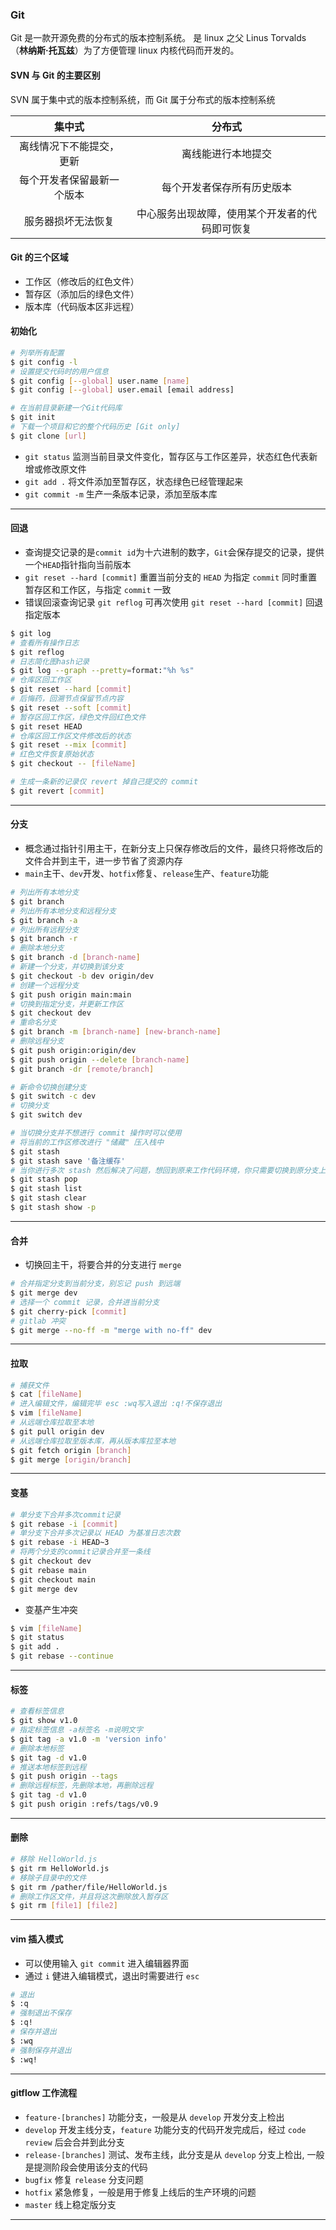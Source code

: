 
### Git 
Git 是一款开源免费的分布式的版本控制系统。
是 linux 之父 Linus Torvalds （**林纳斯·托瓦兹**）为了方便管理 linux 内核代码而开发的。

#### SVN 与 Git 的主要区别
SVN 属于集中式的版本控制系统，而 Git 属于分布式的版本控制系统

|           集中式           |                     分布式                     |
| :------------------------: | :--------------------------------------------: |
|  离线情况下不能提交，更新  |               离线能进行本地提交               |
| 每个开发者保留最新一个版本 |           每个开发者保存所有历史版本           |
|     服务器损坏无法恢复     | 中心服务出现故障，使用某个开发者的代码即可恢复 |

#### Git 的三个区域
* 工作区（修改后的红色文件）
* 暂存区（添加后的绿色文件）
* 版本库（代码版本区非远程）

#### 初始化
```bash
# 列举所有配置
$ git config -l
# 设置提交代码时的用户信息
$ git config [--global] user.name [name]
$ git config [--global] user.email [email address]
```
```bash
# 在当前目录新建一个Git代码库
$ git init
# 下载一个项目和它的整个代码历史 [Git only]
$ git clone [url]
```
- `git status` 监测当前目录文件变化，暂存区与工作区差异，状态红色代表新增或修改原文件
- `git add .` 将文件添加至暂存区，状态绿色已经管理起来
- `git commit -m` 生产一条版本记录，添加至版本库

---

#### 回退
- 查询提交记录的是`commit id`为十六进制的数字，`Git`会保存提交的记录，提供一个`HEAD`指针指向当前版本
- `git reset --hard [commit]` 重置当前分支的 `HEAD` 为指定 `commit` 同时重置暂存区和工作区，与指定 `commit` 一致
- 错误回滚查询记录 `git reflog` 可再次使用 `git reset --hard [commit]` 回退指定版本

```bash
$ git log
# 查看所有操作日志
$ git reflog
# 日志简化图hash记录
$ git log --graph --pretty=format:"%h %s"
# 仓库区回工作区
$ git reset --hard [commit]
# 后悔药，回溯节点保留节点内容
$ git reset --soft [commit]
# 暂存区回工作区，绿色文件回红色文件
$ git reset HEAD
# 仓库区回工作区文件修改后的状态
$ git reset --mix [commit]
# 红色文件恢复原始状态
$ git checkout -- [fileName]
```

```bash
# 生成一条新的记录仅 revert 掉自己提交的 commit
$ git revert [commit]
```

---

#### 分支
- 概念通过指针引用主干，在新分支上只保存修改后的文件，最终只将修改后的文件合并到主干，进一步节省了资源内存
- `main`主干、`dev`开发、`hotfix`修复、`release`生产、`feature`功能

```bash
# 列出所有本地分支
$ git branch
# 列出所有本地分支和远程分支
$ git branch -a
# 列出所有远程分支
$ git branch -r
# 删除本地分支
$ git branch -d [branch-name]
# 新建一个分支，并切换到该分支
$ git checkout -b dev origin/dev
# 创建一个远程分支
$ git push origin main:main
# 切换到指定分支，并更新工作区
$ git checkout dev
# 重命名分支
$ git branch -m [branch-name] [new-branch-name]
# 删除远程分支
$ git push origin:origin/dev
$ git push origin --delete [branch-name]
$ git branch -dr [remote/branch]
```
```bash
# 新命令切换创建分支
$ git switch -c dev
# 切换分支
$ git switch dev
```

```bash
# 当切换分支并不想进行 commit 操作时可以使用
# 将当前的工作区修改进行 "储藏" 压入栈中
$ git stash
$ git stash save '备注缓存'
# 当你进行多次 stash 然后解决了问题，想回到原来工作代码环境，你只需要切换到原分支上
$ git stash pop
$ git stash list
$ git stash clear
$ git stash show -p
```

---

#### 合并
- 切换回主干，将要合并的分支进行 `merge`
```bash
# 合并指定分支到当前分支，别忘记 push 到远端
$ git merge dev
# 选择一个 commit 记录，合并进当前分支
$ git cherry-pick [commit]
# gitlab 冲突
$ git merge --no-ff -m "merge with no-ff" dev
```

---

#### 拉取

```bash
# 捕获文件
$ cat [fileName]
# 进入编辑文件，编辑完毕 esc :wq写入退出 :q!不保存退出
$ vim [fileName]
# 从远端仓库拉取至本地
$ git pull origin dev
# 从远端仓库拉取至版本库，再从版本库拉至本地
$ git fetch origin [branch]
$ git merge [origin/branch]
```

---

#### 变基

```bash
# 单分支下合并多次commit记录
$ git rebase -i [commit]
# 单分支下合并多次记录以 HEAD 为基准日志次数
$ git rebase -i HEAD~3
# 将两个分支的commit记录合并至一条线
$ git checkout dev
$ git rebase main
$ git checkout main
$ git merge dev
```
- 变基产生冲突
```bash
$ vim [fileName]
$ git status
$ git add .
$ git rebase --continue
```

---

#### 标签

```bash
# 查看标签信息
$ git show v1.0
# 指定标签信息 -a标签名 -m说明文字
$ git tag -a v1.0 -m 'version info'
# 删除本地标签
$ git tag -d v1.0
# 推送本地标签到远程
$ git push origin --tags
# 删除远程标签，先删除本地，再删除远程
$ git tag -d v1.0
$ git push origin :refs/tags/v0.9
```

---

#### 删除
```bash
# 移除 HelloWorld.js
$ git rm HelloWorld.js
# 移除子目录中的文件
$ git rm /pather/file/HelloWorld.js
# 删除工作区文件，并且将这次删除放入暂存区
$ git rm [file1] [file2]
```

---

#### vim 插入模式

- 可以使用输入 `git commit` 进入编辑器界面
- 通过 `i` 健进入编辑模式，退出时需要进行 `esc`

```bash
# 退出
$ :q
# 强制退出不保存
$ :q!
# 保存并退出
$ :wq
# 强制保存并退出
$ :wq!
```

---

#### gitflow 工作流程

- `feature-[branches]` 功能分支，一般是从 `develop` 开发分支上检出
- `develop` 开发主线分支，`feature` 功能分支的代码开发完成后，经过 `code review` 后会合并到此分支
- `release-[branches]` 测试、发布主线，此分支是从 `develop` 分支上检出, 一般是提测阶段会使用该分支的代码
- `bugfix` 修复 `release` 分支问题
- `hotfix` 紧急修复，一般是用于修复上线后的生产环境的问题
- `master` 线上稳定版分支

---
